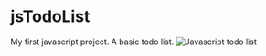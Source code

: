 # jsTodoList
My first javascript project. A basic todo list.
![Javascript todo list](https://github.com/RemyNtshaykolo/jsTodoList/public/todoListImage.png)
